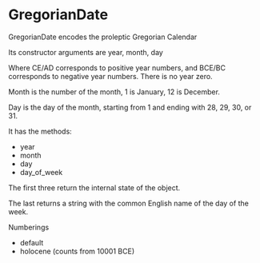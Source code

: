 # GregorianDate

GregorianDate encodes the proleptic Gregorian Calendar

Its constructor arguments are year, month, day

Where CE/AD corresponds to positive year numbers,
and BCE/BC corresponds to negative year numbers.
There is no year zero.

Month is the number of the month, 1 is January, 12 is December.

Day is the day of the month, starting from 1 and ending with 28, 29, 30, or 31.

It has the methods:
- year
- month
- day
- day_of_week

The first three return the internal state of the object.

The last returns a string with the common English name of the
day of the week.

Numberings
- default
- holocene (counts from 10001 BCE)